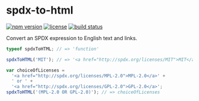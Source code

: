 spdx-to-html
============

[![npm version](https://img.shields.io/npm/v/spdx-to-html.svg)](https://www.npmjs.com/package/spdx-to-html)
[![license](https://img.shields.io/badge/license-Apache--2.0-303284.svg)](http://www.apache.org/licenses/LICENSE-2.0)
[![build status](https://img.shields.io/travis/kemitchell/spdx-to-html.js.svg)](http://travis-ci.org/kemitchell/spdx-to-html.js)

Convert an SPDX expression to English text and links.

<!-- js
  var spdxToHTML = require('./');
-->

```js
typeof spdxToHTML; // => 'function'

spdxToHTML('MIT'); // => '<a href="http://spdx.org/licenses/MIT">MIT</a>'

var choiceOfLicenses =
  '<a href="http://spdx.org/licenses/MPL-2.0">MPL-2.0</a>' +
  ' or ' +
  '<a href="http://spdx.org/licenses/GPL-2.0">GPL-2.0</a>';
spdxToHTML('(MPL-2.0 OR GPL-2.0)'); // => choiceOfLicenses
```
